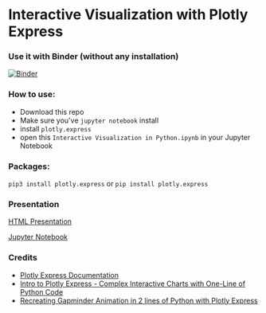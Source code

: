 # Interactive Visualization with Plotly Express

### Use it with Binder (without any installation)

[![Binder](https://mybinder.org/badge_logo.svg)](https://mybinder.org/v2/gh/amrrs/Interactive-Viz-Plotly-Express/master?filepath=Interactive_Visualization_in_Python.ipynb)

### How to use:

* Download this repo
* Make sure you've `jupyter notebook` install
* install `plotly.express`
* open this `Interactive Visualization in Python.ipynb` in your Jupyter Notebook

### Packages:

`pip3 install plotly.express`
 or 
`pip install plotly.express`

### Presentation

[HTML Presentation](https://amrrs.github.io/Interactive-Viz-Plotly-Express/presentation.html)

[Jupyter Notebook](https://nbviewer.jupyter.org/github/amrrs/Interactive-Viz-Plotly-Express/blob/master/Interactive_Visualization_in_Python.ipynb.ipynb)


### Credits

+ [Plotly Express Documentation](https://www.plotly.express/plotly_express/)
+ [Intro to Plotly Express - Complex Interactive Charts with One-Line of Python Code
](https://youtu.be/QdqFZMQVCw4)
+ [Recreating Gapminder Animation in 2 lines of Python with Plotly Express](https://github.com/amrrs/blogpost_codes/blob/master/gapminder_animation_plotly_express.ipynb)
